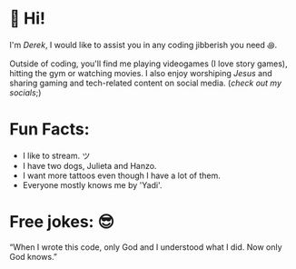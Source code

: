 # 👋 Hi!

I'm *Derek*, I would like to assist you in any coding jibberish you need ꩜.


Outside of coding, you'll find me playing videogames (I love story games), hitting the gym or watching movies. I also enjoy worshiping *Jesus* and sharing gaming and tech-related content on social media. (*check out my socials*;)

# Fun Facts:
 - I like to stream. ツ
 - I have two dogs, Julieta and Hanzo. 
 - I want more tattoos even though I have a lot of them.
 - Everyone mostly knows me by 'Yadi'.

# Free jokes: 😎
   “When I wrote this code, only God and I understood what I did. Now only God knows.”



